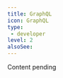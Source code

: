 ```yaml
---
title: GraphQL
icon: GraphQL
type:
 - developer
level: 2
alsoSee:
---
```


Content pending
